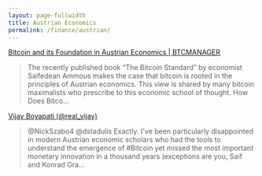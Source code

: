 ```yaml
---
layout: page-fullwidth
title: Austrian Economics
permalink: /finance/austrian/
---
```


[Bitcoin and its Foundation in Austrian Economics | BTCMANAGER](https://btcmanager.com/bitcoin-foundation-austrian-economics)
  > The recently published book “The Bitcoin Standard” by economist Saifedean Ammous makes the case that bitcoin is rooted in the principles of Austrian economics. This view is shared by many bitcoin maximalists who prescribe to this economic school of thought. How Does Bitco...

[Vijay Boyapati (@real_vijay)](https://twitter.com/real_vijay/status/1167106471261196288?s=20)
  > @NickSzabo4 @dstadulis Exactly. I've been particularly disappointed in modern Austrian economic scholars who had the tools to understand the emergence of #Bitcoin yet missed the most important monetary innovation in a thousand years (exceptions are you, Saif and Konrad Gra...
